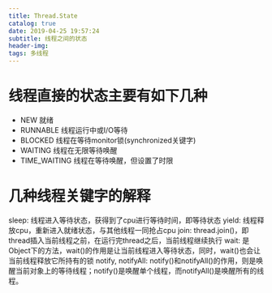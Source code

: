 ```yaml
---
title: Thread.State
catalog: true
date: 2019-04-25 19:57:24
subtitle: 线程之间的状态
header-img:
tags: 多线程
---
```


# 线程直接的状态主要有如下几种
- NEW 就绪
- RUNNABLE 线程运行中或I/O等待
- BLOCKED 线程在等待monitor锁(synchronized关键字)
- WAITING 线程在无限等待唤醒
- TIME_WAITING 线程在等待唤醒，但设置了时限


# 几种线程关键字的解释
sleep: 线程进入等待状态，获得到了cpu进行等待时间，即等待状态
yield: 线程释放cpu，重新进入就绪状态，与其他线程一同抢占cpu
join: thread.join()，即thread插入当前线程之前，在运行完thread之后，当前线程继续执行
wait: 是Object下的方法，wait()的作用是让当前线程进入等待状态，同时，wait()也会让当前线程释放它所持有的锁
notify, notifyAll: notify()和notifyAll()的作用，则是唤醒当前对象上的等待线程；notify()是唤醒单个线程，而notifyAll()是唤醒所有的线程。